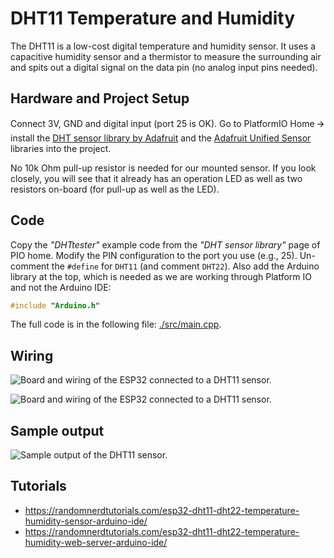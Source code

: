 # DHT11 Temperature and Humidity

The DHT11 is a low-cost digital temperature and humidity sensor. It uses a
capacitive humidity sensor and a thermistor to measure the surrounding air and
spits out a digital signal on the data pin (no analog input pins needed).

## Hardware and Project Setup

Connect 3V, GND and digital input (port 25 is OK). Go to PlatformIO
Home 🡪 install the [DHT sensor library by Adafruit](https://registry.platformio.org/libraries/adafruit/DHT%20sensor%20library) and the [Adafruit Unified Sensor](https://registry.platformio.org/libraries/adafruit/Adafruit%20Unified%20Sensor) libraries into the project.

No 10k Ohm pull-up resistor is needed for our mounted sensor. If you
look closely, you will see that it already has an operation LED as well
as two resistors on-board (for pull-up as well as the LED).

## Code

Copy the *"DHTtester"* example code from the *"DHT sensor library"* page of PIO
home. Modify the PIN configuration to the port you use (e.g., 25).
Un-comment the `#define` for `DHT11` (and comment `DHT22`). Also add the Arduino
library at the top, which is needed as we are working through Platform
IO and not the Arduino IDE:

```c++
#include "Arduino.h"
```

The full code is in the following file: [./src/main.cpp](./src/main.cpp).

## Wiring

![Board and wiring of the ESP32 connected to a DHT11
sensor.](./media/DHT11-wiring-1.jpeg)

![Board and wiring of the ESP32 connected to a DHT11
sensor.](./media/DHT11-wiring-2.jpeg)

## Sample output

![Sample output of the DHT11
sensor.](./media/dht11-sample-output.png)

## Tutorials

- <https://randomnerdtutorials.com/esp32-dht11-dht22-temperature-humidity-sensor-arduino-ide/>
- <https://randomnerdtutorials.com/esp32-dht11-dht22-temperature-humidity-web-server-arduino-ide/>
